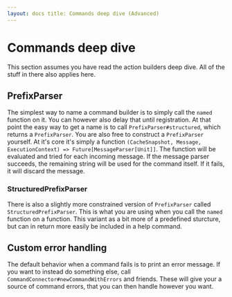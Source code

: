```yaml
---
layout: docs title: Commands deep dive (Advanced)
---
```


# Commands deep dive

This section assumes you have read the action builders deep dive. All of the stuff in there also applies here.

## PrefixParser

The simplest way to name a command builder is to simply call the `named` function on it. You can however also delay that
until registration. At that point the easy way to get a name is to call `PrefixParser#structured`, which returns
a `PrefixParser`. You are also free to construct a `PrefixParser` yourself. At it's core it's simply a
function `(CacheSnapshot, Message, ExecutionContext) => Future[MessageParser[Unit]]`. The function will be evaluated and
tried for each incoming message. If the message parser succeeds, the remaining string will be used for the command
itself. If it fails, it will discard the message.

### StructuredPrefixParser

There is also a slightly more constrained version of `PrefixParser` called
`StructuredPrefixParser`. This is what you are using when you call the `named`
function on a function. This variant as a bit more of a predefined sturcture, but can in return more easily be included
in a help command.

## Custom error handling

The default behavior when a command fails is to print an error message. If you want to instead do something else,
call `CommandConnector#newCommandWithErrors`
and friends. These will give your a source of command errors, that you can then handle however you want.

